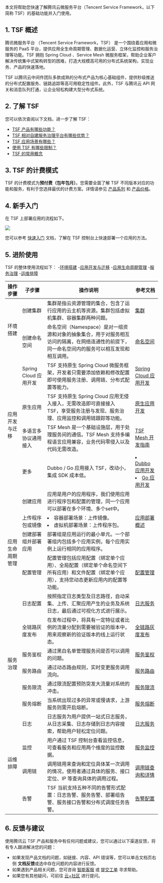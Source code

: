 本文将帮助您快速了解腾讯云微服务平台（Tencent Service Framework，以下简称 TSF）的基础功能并入门使用。

## 1. TSF 概述

腾讯微服务平台 （Tencent Service Framework，TSF） 是一个围绕着应用和微服务的 PaaS 平台，提供应用全生命周期管理、数据化运营、立体化监控和服务治理等功能。TSF 拥抱 Spring Cloud 、Service Mesh 微服务框架，帮助企业客户解决传统集中式架构转型的困难，打造大规模高可用的分布式系统架构，实现业务、产品的快速落地。

TSF 以腾讯云中间件团队多款成熟的分布式产品为核心基础组件，提供秒级推送的分布式配置服务、链路追踪等高可用稳定性组件。此外，TSF 与腾讯云 API 网关和消息队列打通，让企业轻松构建大型分布式系统。

## 2. 了解 TSF 

您可以依次查阅以下文档，进一步了解 TSF：

- [TSF 产品有哪些功能？](https://cloud.tencent.com/document/product/649/13036)
- [TSF 相对自建服务治理平台有哪些优势？](https://cloud.tencent.com/document/product/649/13945)
- [TSF 应用场景有哪些？](https://cloud.tencent.com/document/product/649/13006)
- [使用 TSF 有哪些限制？](https://cloud.tencent.com/document/product/649/37340)
- [TSF 的常用概念](https://cloud.tencent.com/document/product/649/38850)

## 3. TSF 的计费模式

TSF 的计费模式为**预付费（包年包月）**。您需要全面了解 TSF 不同版本对应的功能和服务，有利于您选择最优的计费方案。详情请参见 [产品系列](https://cloud.tencent.com/document/product/649/30023) 和 [产品价格](https://cloud.tencent.com/document/product/649/30024)。

## 4. 新手入门

在 TSF 上部署应用的流程如下。

![](https://main.qcloudimg.com/raw/c6c9bed7e0f9b9dca58decc6facd4777.png)

您可以参考 [快速入门](https://cloud.tencent.com/document/product/649/16696) 文档，了解在 TSF 控制台上快速部署一个应用的方法。

## 5. 进阶使用

TSF 的整体使用流程如下：
<dx-steps>
-[环境搭建](#1)
-[应用开发与迁移](#2)
-[应用生命周期管理](#3)
-[服务治理](#4)
-[运维排障](#5)
</dx-steps>

<table>
<thead>
<tr>
<th>操作步骤</th>
<th>子步骤</th>
<th>操作说明</th>
<th>参考文档</th>
</tr>
</thead>
<tbody><tr>
<td rowspan="2"><a name="1">环境搭建</a></td>
<td>创建集群</td>
<td>集群是指云资源管理的集合，包含了运行应用的云主机等资源。集群包括虚拟机集群、容器集群两种问题。</td>
<td><a href="https://cloud.tencent.com/document/product/649/13684">集群</a></td>
</tr>
<tr>
<td>创建命名空间</td>
<td>命名空间（Namespace）是对一组资源和对象的抽象集合，用于对服务相互访问的隔离，在网络连通性的前提下，同一命名空间内的服务可以相互发现和相互调用。</td>
<td><a href="https://cloud.tencent.com/document/product/649/15522">命名空间</a></td>
</tr>
<tr>
<td rowspan="4"><a name="2">应用开发与迁移</a></td>
<td>Spring Cloud 应用开发 </td>
<td> TSF 支持原生 Spring Cloud 微服务框架，开发者只需要添加依赖和修改配置即可使用服务注册、调用链、分布式配置等能力。</td>
<td><a href="https://cloud.tencent.com/document/product/649/36285">Spring Cloud 应用开发</a></td>
</tr>
<tr>
<td>原生应用</td>
<td>TSF 支持原生 Spring Cloud 应用无侵入接入，无需改造即可直接接入 TSF，享受服务注册与发现、服务治理、应用监控和调用链跟踪等功能。</td>
<td><a href="https://cloud.tencent.com/document/product/649/54147">原生应用开发</a></td>
</tr>
<tr>
<td>多语言多协议通用接入</td>
<td>TSF Mesh 是一个基础设施层，用于处理服务间的通信。TSF Mesh 支持多编程语言应用兼容，业务代码零侵入以及代码无需改造。</td>
<td><a href="https://cloud.tencent.com/document/product/649/17928">TSF Mesh 开发指南</a></td>
</tr>
<tr>
<td>更多</td>
<td>Dubbo / Go 应用接入 TSF，改动小，集成 SDK 成本低。</td>
<td><li><a href="https://cloud.tencent.com/document/product/649/35577">Dubbo 应用开发</a></li><li><a href="https://cloud.tencent.com/document/product/649/50649"> Go 应用开发</a></li></td>
</tr>
<tr>
<td rowspan="5"><a name="3">应用生命周期管理</a></td>
<td>创建应用</td>
<td>应用是用户的应用程序，我们使用应用进行程序包和配置的管理，同一个应用可以部署在多个环境、多个set中。</td>
<td rowspan="3"><a href="https://cloud.tencent.com/document/product/649/16931">应用部署概述</a></td>
</tr>
<tr>
<td>上传程序包或镜像</td>
<td><li>容器部署场景：上传镜像。</li><li>虚拟机部署场景：上传程序包。</li></td>
</tr>
</tr>
<tr>
<td>创建部署组并部署应用</td>
<td>部署组是应用运行的最小单元。一个部署组内包括多个应用实例，每个应用实例上运行相同的应用程序。</td>
</tr>
<tr>
<td>配置管理</td>
<td>配置管理包括应用配置（绑定单个应用）、全局配置（绑定单个命名空间下所有应用）和文件配置（绑定单个应用），支持您动态更新应用内的配置等功能。</td>
<td><a href="https://cloud.tencent.com/document/product/649/17956">配置管理</a></td>
</tr>
<tr>
<td>日志配置</td>
<td>按照指定日志类型及日志路径，自动采集、上传、汇聚应用产生的业务及系统日志，最后通过可视化方式进行展示。</td>
<td><a href="https://cloud.tencent.com/document/product/649/18160">日志服务</a></td>
</tr>
<tr>
<td rowspan="5"><a name="4">服务治理</a></td>
<td>全链路灰度发布</td>
<td>在发布过程中，将具有一定特征或者比例的流量分配到需要被验证的版本中，用来观察新的验证版本的线上运行状态。</td>
<td><a href="https://cloud.tencent.com/document/product/649/43463">全链路灰度发布</a></td>
</tr>
<tr>
<td>服务鉴权</td>
<td>通过黑白名单管理服务间是否可以调用的问题。</td>
<td><a href="https://cloud.tencent.com/document/product/649/18024">服务鉴权</a></td>
</tr>
<tr>
<td>服务路由</td>
<td>通过动态路由规则，实时变更服务调用流向。</td>
<td><a href="https://cloud.tencent.com/document/product/649/18860">服务路由</a></td>
</tr>
<tr>
<td>服务限流</td>
<td>通过限流配置预防突发大流量对系统的冲击。</td>
<td><a href="https://cloud.tencent.com/document/product/649/19046">服务限流</a></td>
</tr>
<tr>
<td>服务熔断</td>
<td>当系统出现过多的异常或慢请求，上游服务则需开启熔断。</td>
<td><a href="https://cloud.tencent.com/document/product/649/40580">服务熔断</a></td>
</tr>
<tr>
<td rowspan="4"><a name="5">运维排障</a></td>
<td>日志</td>
<td>
日志服务为用户提供一站式日志服务，从日志采集、日志存储到日志内容搜索，帮助用户轻松定位问题。</td>
<td ><a href="https://cloud.tencent.com/document/product/649/30725">日志服务</a></td>
</tr>
<tr>
<td>监控</td>
<td>
用户通过 TSF 控制台查看监控信息，可查看服务和应用两个维度的监控数据。</td>
<td ><a href="https://cloud.tencent.com/document/product/649/45975">服务监控</a></td>
</tr>
<tr>
<td>调用链</td>
<td>
调用链用来查询和定位具体某一次调用的情况，使用者通过具体的服务、接口定位、IP 等查询具体的调用过程。</td>
<td ><a href="https://cloud.tencent.com/document/product/649/13688">调用链查询和详情</a></td>
</tr>
<tr>
<td>告警</td>
<td>
TSF 当前支持五种不同的告警形式配置：日志告警、服务告警、部署组告警、服务接口告警和分布式调度任务告警。</td>
<td ><a href="https://cloud.tencent.com/document/product/649/38213">告警配置</a></td>
</tr>
</tbody></table>


## 6. 反馈与建议

使用腾讯云 TSF 产品和服务中有任何问题或建议，您可以通过以下渠道反馈，将有专人跟进解决您的问题：

- 如果发现产品文档的问题，如链接、内容、API 错误等，您可以单击文档页右侧 **文档反馈**或选中存在问题的内容进行反馈。
- 如果遇到产品相关问题，您可咨询 [智能客服](https://cloud.tencent.com/act/event/smarty-service) 或 [提交工单](https://console.cloud.tencent.com/workorder/category) 寻求帮助。
- 如果您有其他疑问，可前往 [云+社区](https://cloud.tencent.com/developer/tag/10421) 进行提问。
